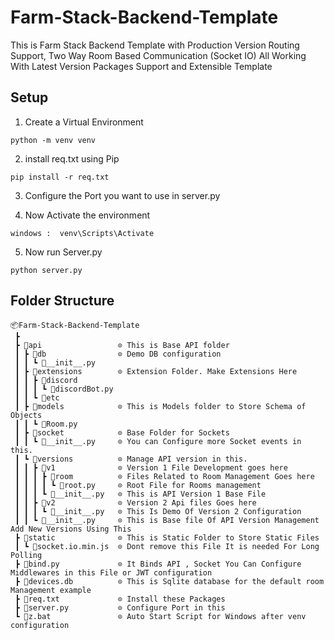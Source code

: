 # Farm-Stack-Backend-Template
This is Farm Stack Backend Template with Production Version Routing Support, Two Way Room Based Communication (Socket IO) All Working With Latest Version Packages Support and Extensible Template

## Setup 

1. Create a Virtual Environment
```
python -m venv venv
```

2. install req.txt using Pip
```
pip install -r req.txt
```

3. Configure the Port you want to use in server.py

4. Now Activate the environment
```
windows :  venv\Scripts\Activate
```

5. Now run Server.py
```
python server.py
```

## Folder Structure

```
📦Farm-Stack-Backend-Template
 ┣
 ┣ 📂api                 ⊙ This is Base API folder
 ┃ ┣ 📂db                ⊙ Demo DB configuration
 ┃ ┃ ┗ 📜__init__.py
 ┃ ┣ 📂extensions        ⊙ Extension Folder. Make Extensions Here
 ┃ ┃ ┣ 📂discord
 ┃ ┃ ┃ ┗ 📜discordBot.py  
 ┃ ┃ ┗ 📂etc             
 ┃ ┣ 📂models            ⊙ This is Models folder to Store Schema of Objects
 ┃ ┃ ┗ 📜Room.py         
 ┃ ┣ 📂socket            ⊙ Base Folder for Sockets 
 ┃ ┃ ┗ 📜__init__.py     ⊙ You can Configure more Socket events in this. 
 ┃ ┗ 📂versions          ⊙ Manage API version in this.
 ┃ ┃ ┣ 📂v1              ⊙ Version 1 File Development goes here
 ┃ ┃ ┃ ┣ 📂room          ⊙ Files Related to Room Management Goes here
 ┃ ┃ ┃ ┃ ┗ 📜root.py     ⊙ Root File for Rooms management
 ┃ ┃ ┃ ┗ 📜__init__.py   ⊙ This is API Version 1 Base File 
 ┃ ┃ ┣ 📂v2              ⊙ Version 2 Api files Goes here 
 ┃ ┃ ┃ ┗ 📜__init__.py   ⊙ This Is Demo Of Version 2 Configuration
 ┃ ┃ ┗ 📜__init__.py     ⊙ This is Base file Of API Version Management Add New Versions Using This
 ┣ 📂static              ⊙ This is Static Folder to Store Static Files
 ┃ ┗ 📜socket.io.min.js  ⊙ Dont remove this File It is needed For Long Polling
 ┣ 📜bind.py             ⊙ It Binds API , Socket You Can Configure Middlewares in this File or JWT configuration
 ┣ 📜devices.db          ⊙ This is Sqlite database for the default room Management example
 ┣ 📜req.txt             ⊙ Install these Packages
 ┣ 📜server.py           ⊙ Configure Port in this
 ┗ 📜z.bat               ⊙ Auto Start Script for Windows after venv configuration
```
